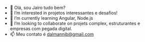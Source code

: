 - 👋 Olá, sou Jairo tudo bem?
- 👀 I’m interested in  projetos interessantes e desafios!
- 🌱 I’m currently learning  Angular, Node.js
- 💞️ I’m looking to collaborate on projets  complex, estruturantes e empresas com pegada digital.
- 📫 Meu contato é  dalmannjb@gmail.com
<!---
DALMANNJBD/DALMANNJBD is a ✨ special ✨ repository because its `README.md` (this file) appears on your GitHub profile.
You can click the Preview link to take a look at your changes.
--->
